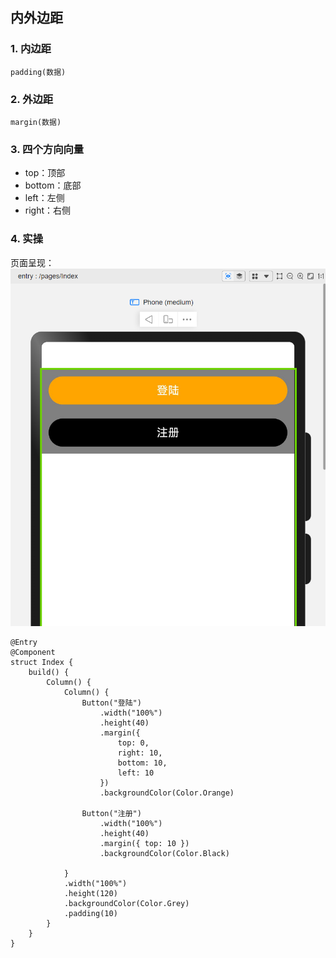 ## 内外边距

### 1. 内边距

`padding(数据)`

### 2. 外边距

`margin(数据)`

### 3. 四个方向向量

* top：顶部
* bottom：底部
* left：左侧
* right：右侧

### 4. 实操

页面呈现：
![结果展示](../entry/src/main/resources/base/media/padding_and_margin.png)

```
@Entry
@Component
struct Index {
    build() {
        Column() {
            Column() {
                Button("登陆")
                    .width("100%")
                    .height(40)
                    .margin({
                        top: 0,
                        right: 10,
                        bottom: 10,
                        left: 10
                    })
                    .backgroundColor(Color.Orange)

                Button("注册")
                    .width("100%")
                    .height(40)
                    .margin({ top: 10 })
                    .backgroundColor(Color.Black)

            }
            .width("100%")
            .height(120)
            .backgroundColor(Color.Grey)
            .padding(10)
        }
    }
}
```